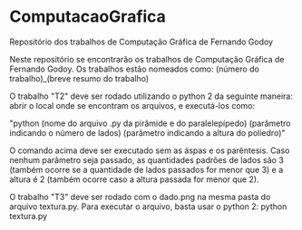 # ComputacaoGrafica
Repositório dos trabalhos de Computação Gráfica de Fernando Godoy

Neste repositório se encontrarão os trabalhos de Computação Gráfica de Fernando Godoy.
Os trabalhos estão nomeados como: (número do trabalho)_(breve resumo do trabalho)

O trabalho "T2" deve ser rodado utilizando o python 2 da seguinte maneira: abrir o local onde se encontram os arquivos, e executá-los como:

"python (nome do arquivo .py da pirâmide e do paralelepípedo) (parâmetro indicando o número de lados) (parâmetro indicando a altura do poliedro)"

O comando acima deve ser executado sem as áspas e os parêntesis. Caso nenhum parâmetro seja passado, as quantidades padrões de lados são 3 (também ocorre se a quantidade de lados passados for menor que 3) e a altura é 2 (também ocorre caso a altura passada for menor que 2).

O trabalho "T3" deve ser rodado com o dado.png na mesma pasta do arquivo textura.py. Para executar o arquivo, basta usar o python 2: python textura.py
